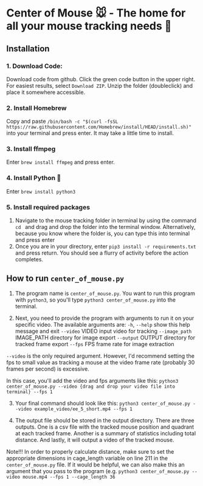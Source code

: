 # Center of Mouse 🐭 - The home for all your mouse tracking needs 🐁
## Installation

### 1. Download Code:
Download code from github. Click the green code button in the upper right. For easiest results, select `Download ZIP`. Unzip the folder (doubleclick) and place it somewhere accessible.

### 2. Install Homebrew
Copy and paste `/bin/bash -c "$(curl -fsSL https://raw.githubusercontent.com/Homebrew/install/HEAD/install.sh)"` into your terminal and press enter. It may take a little time to install.

### 3. Install ffmpeg
Enter `brew install ffmpeg` and press enter.

### 4. Install Python 🐍
Enter `brew install python3`

### 5. Install required packages
1. Navigate to the mouse tracking folder in terminal by using the command
`cd ` and drag and drop the folder into the terminal window. Alternatively, because you know where the folder is, you can type this into terminal and press enter
2. Once you are in your directory, enter `pip3 install -r requirements.txt` and press return. You should see a flurry of activity before the action completes.

## How to run `center_of_mouse.py`

1. The program name is `center_of_mouse.py`. You want to run this program with `python3`, so you'll type `python3 center_of_mouse.py` into the terminal.

2. Next, you need to provide the program with arguments to run it on your specific video. The available arguments are:
  `-h`, `--help`            show this help message and exit
  `--video` VIDEO         input video for tracking
  `--image_path` IMAGE_PATH
                        directory for image export
  `--output` OUTPUT       directory for tracked frame export
  `--fps` FPS             frame rate for image extraction

`--video` is the only required argument. However, I'd recommend setting the fps   to small value as tracking a mouse at the video frame rate (probably 30 frames per second) is excessive.

In this case, you'll add the video and fps arguments like this:
`python3 center_of_mouse.py --video {drag and drop your video file into terminal} --fps 1`

3. Your final command should look like this:
`python3 center_of_mouse.py --video example_video/ee_5_short.mp4 --fps 1`

4. The output file should be stored in the output directory. There are three outputs. One is a csv file with the tracked mouse position and quadrant at each tracked frame. Another is a summary of statistics including total distance. And lastly, it will output a video of the tracked mouse.

Note!!! In order to properly calculate distance, make sure to set the appropriate dimensions in cage_length variable on line 211 in the `center_of_mouse.py` file. If it would be helpful, we can also make this an argument that you pass to the program (e.g. `python3 center_of_mouse.py --video mouse.mp4 --fps 1 --cage_length 36`

